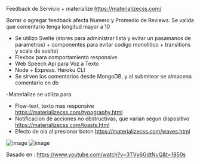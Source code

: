 Feedback de Servicio + materialize  https://materializecss.com/

Borrar o agregar feedback afecta Numero y Promedio de Reviews.  Se valida que comentario tenga longitud mayor a 10


 - Se utilizo Svelte (stores para administrar lista  y evitar un pasamanos de parametros) +  componentes para evitar codigo monolitico + transitions y scale de svelte)
 - Flexbox para comportamiento responsive 
 - Web Speech Api para Voz a Texto
 - Node + Express.  Heroku CLI
 - Se sirven los comentarios desde MongoDB, y al submitear se almacena comentario en db

-Materialize se utiliza para 
- Flow-text, texto mas responsive  https://materializecss.com/typography.html
- Notificacion de acciones no obstructivas, que varian segun dispositivo https://materializecss.com/toasts.html
- Efecto de ola al presionar boton  https://materializecss.com/waves.html

![image](https://user-images.githubusercontent.com/46230600/166838050-2e157fc1-b21a-4ac1-b17e-c193e19a5539.png)
![image](https://user-images.githubusercontent.com/46230600/166838129-9cb5a4ee-7114-4b63-ae37-a0da925355ed.png)




Basado en : https://www.youtube.com/watch?v=3TVy6GdtNuQ&t=1850s 
